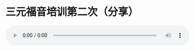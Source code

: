 # 三元福音培训第二次（分享）

<audio style="width: 100%;" preload="false" controls controlslist="nodownload"><source src="//cdn.simai.ml/audio/mp3/old/12204.mp3" type="audio/mpeg">Your browser does not support the audio element.</audio>


